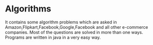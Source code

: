 # Algorithms
It contains some algorithm problems which are asked in Amazon,Flipkart,Facebook,Google,Facebook and all other e-commerce companies.
Most of the questions are solved in more than one ways.
Programs are written in java in a very easy way.
